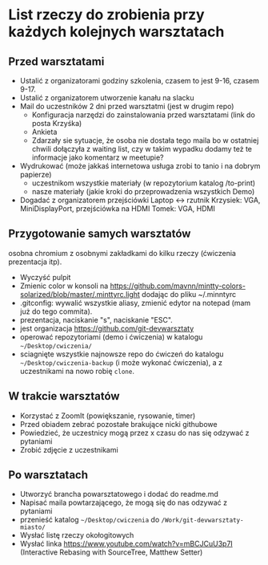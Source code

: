# List rzeczy do zrobienia przy każdych kolejnych warsztatach

## Przed warsztatami

* Ustalić z organizatorami godziny szkolenia, czasem to jest 9-16, czasem 9-17.
* Ustalić z organizatorem utworzenie kanału na slacku
* Mail do uczestników 2 dni przed warsztatmi (jest w drugim repo)
  * Konfiguracja narzędzi do zainstalowania przed warsztatami (link do posta Krzyśka)
  * Ankieta
  * Zdarzały sie sytuacje, że osoba nie dostała tego maila bo w ostatniej chwili dołączyła z waiting list, czy w takim wypadku dodamy też te informacje jako komentarz w meetupie?
* Wydrukować (może jakkaś internetowa usługa zrobi to tanio i na dobrym papierze)
  * uczestnikom wszystkie materiały (w repozytorium katalog /to-print)
  * nasze materiały (jakie kroki do przeprowadzenia wszystkich Demo)
* Dogadać z organizatorem przejściówki Laptop <-> rzutnik
Krzysiek: VGA, MiniDisplayPort, przejściówka na HDMI
Tomek: VGA, HDMI

## Przygotowanie samych warsztatów

osobna chromium z osobnymi zakładkami do kilku rzeczy (ćwiczenia prezentacja itp).

* Wyczyść pulpit
* Zmienic color w konsoli na https://github.com/mavnn/mintty-colors-solarized/blob/master/.minttyrc.light dodając do pliku ~/.minntyrc
* .gitconfig: wywalić wszystkie aliasy, zmienić edytor na notepad (mam już do tego commita).
* prezentacja, naciskanie "s", naciskanie "ESC".
* jest organizacja https://github.com/git-devwarsztaty
* operować repozytoriami (demo i ćwiczenia) w katalogu `~/Desktop/cwiczenia/`
* sciagnięte wszystkie najnowsze repo do ćwiczeń do katalogu `~/Desktop/cwiczenia-backup` (i może wykonać ćwiczenia), a z uczestnikami na nowo robię `clone`.

## W trakcie warsztatów

* Korzystać z ZoomIt (powiększanie, rysowanie, timer)
* Przed obiadem zebrać pozostałe brakujące nicki githubowe
* Powiedzieć, że uczestnicy mogą przez x czasu do nas się odzywać z pytaniami
* Zrobić zdjęcie z uczestnikami

## Po warsztatach

* Utworzyć brancha powarsztatowego i dodać do readme.md
* Napisać maila powtarzającego, że mogą się do nas odzywać z pytaniami
* przenieść katalog `~/Desktop/cwiczenia` do `/Work/git-devwarsztaty-miasto/`
* Wysłać listę rzeczy okołogitowych
* Wysłać linka https://www.youtube.com/watch?v=mBCJCuU3p7I (Interactive Rebasing with SourceTree, Matthew Setter)
